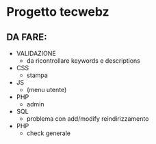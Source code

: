 # Progetto tecwebz
## DA FARE:
* VALIDAZIONE
  * da ricontrollare keywords e descriptions
* CSS
  * stampa
* JS
  * (menu utente)
* PHP
  * admin
* SQL
  * problema con add/modify reindirizzamento
* PHP
  * check generale
